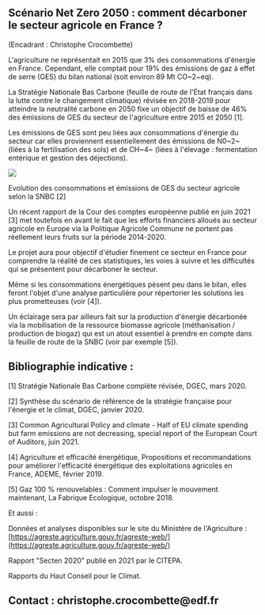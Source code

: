 ## Scénario Net Zero 2050 : comment décarboner le secteur agricole en France ?

(Encadrant : Christophe Crocombette)

L'agriculture ne représentait en 2015 que 3% des consommations d'énergie
en France. Cependant, elle comptait pour 19% des émissions de gaz à
effet de serre (GES) du bilan national (soit environ 89 Mt CO~2~eq).

La Stratégie Nationale Bas Carbone (feuille de route de l\'État français
dans la lutte contre le changement climatique) révisée en 2018-2019 pour
atteindre la neutralité carbone en 2050 fixe un objectif de baisse de
46% des émissions de GES du secteur de l'agriculture entre 2015 et 2050
\[1\].

Les émissions de GES sont peu liées aux consommations d'énergie du
secteur car elles proviennent essentiellement des émissions de N0~2~
(liées à la fertilisation des sols) et de CH~4~ (liées à l'élevage :
fermentation entérique et gestion des déjections).

![](https://github.com/robingirard/MINES-UE14-miniprojet/blob/3b6b7caa9cf36609beee06b025d309802f8e69b2/Past/2021/Descriptifs/images/CC.png)

Evolution des consommations et émissions de GES du secteur agricole
selon la SNBC \[2\]

Un récent rapport de la Cour des comptes européenne publié en juin 2021
\[3\] met toutefois en avant le fait que les efforts financiers alloués
au secteur agricole en Europe via la Politique Agricole Commune ne
portent pas réellement leurs fruits sur la période 2014-2020.

Le projet aura pour objectif d'étudier finement ce secteur en France
pour comprendre la réalité de ces statistiques, les voies à suivre et
les difficultés qui se présentent pour décarboner le secteur.

Même si les consommations énergétiques pèsent peu dans le bilan, elles
feront l'objet d'une analyse particulière pour répertorier les solutions
les plus prometteuses (voir \[4\]).

Un éclairage sera par ailleurs fait sur la production d'énergie
décarbonée via la mobilisation de la ressource biomasse agricole
(méthanisation / production de biogaz) qui est un atout essentiel à
prendre en compte dans la feuille de route de la SNBC (voir par exemple
\[5\]).

## Bibliographie indicative :

\[1\] Stratégie Nationale Bas Carbone complète révisée, DGEC, mars 2020.

\[2\] Synthèse du scénario de référence de la stratégie française pour
l'énergie et le climat, DGEC, janvier 2020.

\[3\] Common Agricultural Policy and climate - Half of EU climate
spending but farm emissions are not decreasing, special report of the
European Court of Auditors, juin 2021.

\[4\] Agriculture et efficacité énergétique, Propositions et
recommandations pour améliorer l'efficacité énergétique des
exploitations agricoles en France, ADEME, février 2019.

\[5\] Gaz 100 % renouvelables : Comment impulser le mouvement
maintenant, La Fabrique Ecologique, octobre 2018.

Et aussi :

Données et analyses disponibles sur le site du Ministère de
l'Agriculture :
[https://agreste.agriculture.gouv.fr/agreste-web/](https://agreste.agriculture.gouv.fr/agreste-web/)

Rapport "Secten 2020" publié en 2021 par le CITEPA.

Rapports du Haut Conseil pour le Climat.

## Contact : christophe.crocombette\@edf.fr
